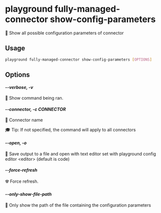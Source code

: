# playground fully-managed-connector show-config-parameters

🔩 Show all possible configuration parameters of connector

## Usage

```bash
playground fully-managed-connector show-config-parameters [OPTIONS]
```

## Options

#### *--verbose, -v*

🐞 Show command being ran.

#### *--connector, -c CONNECTOR*

🔗 Connector name  
  
🎓 Tip: If not specified, the command will apply to all connectors

#### *--open, -o*

🔖 Save output to a file and open with text editor set with playground config editor \<editor\> (default is code)

#### *--force-refresh*

☢️ Force refresh.

#### *--only-show-file-path*

📂 Only show the path of the file containing the configuration parameters


